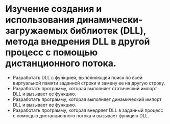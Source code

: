# Изучение создания и использования динамически-загружаемых библиотек (DLL), метода внедрения DLL в другой процесс с помощью дистанционного потока.

* Разработать DLL с функцией, выполняющей поиск по всей виртуальной памяти заданной строки и замену ее на другую строку.
* Разработать программу, которая выполняет статический импорт DLL и вызывает ее функцию.
* Разработать программу, которая выполняет динамический импорт DLL и вызывает ее функцию.
* Разработать программу, которая внедряет DLL в заданный процесс с помощью дистанционного потока и вызывает функцию DLL.
